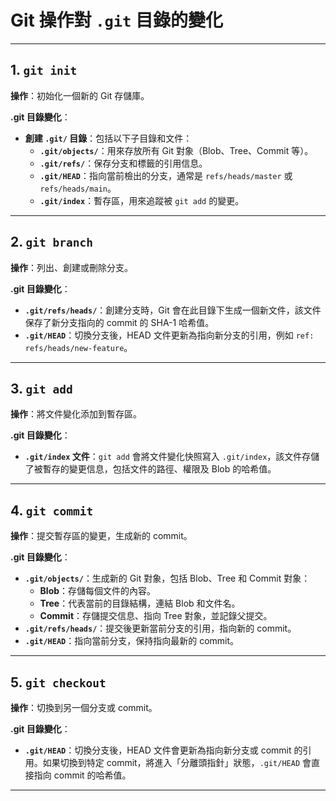 # Git 操作對 `.git` 目錄的變化

---

## 1. `git init`
**操作**：初始化一個新的 Git 存儲庫。

**.git 目錄變化**：
- **創建 `.git/` 目錄**：包括以下子目錄和文件：
  - **`.git/objects/`**：用來存放所有 Git 對象（Blob、Tree、Commit 等）。
  - **`.git/refs/`**：保存分支和標籤的引用信息。
  - **`.git/HEAD`**：指向當前檢出的分支，通常是 `refs/heads/master` 或 `refs/heads/main`。
  - **`.git/index`**：暫存區，用來追蹤被 `git add` 的變更。

---

## 2. `git branch`
**操作**：列出、創建或刪除分支。

**.git 目錄變化**：
- **`.git/refs/heads/`**：創建分支時，Git 會在此目錄下生成一個新文件，該文件保存了新分支指向的 commit 的 SHA-1 哈希值。
- **`.git/HEAD`**：切換分支後，HEAD 文件更新為指向新分支的引用，例如 `ref: refs/heads/new-feature`。

---

## 3. `git add`
**操作**：將文件變化添加到暫存區。

**.git 目錄變化**：
- **`.git/index` 文件**：`git add` 會將文件變化快照寫入 `.git/index`，該文件存儲了被暫存的變更信息，包括文件的路徑、權限及 Blob 的哈希值。

---

## 4. `git commit`
**操作**：提交暫存區的變更，生成新的 commit。

**.git 目錄變化**：
- **`.git/objects/`**：生成新的 Git 對象，包括 Blob、Tree 和 Commit 對象：
  - **Blob**：存儲每個文件的內容。
  - **Tree**：代表當前的目錄結構，連結 Blob 和文件名。
  - **Commit**：存儲提交信息、指向 Tree 對象，並記錄父提交。
- **`.git/refs/heads/`**：提交後更新當前分支的引用，指向新的 commit。
- **`.git/HEAD`**：指向當前分支，保持指向最新的 commit。

---

## 5. `git checkout`
**操作**：切換到另一個分支或 commit。

**.git 目錄變化**：
- **`.git/HEAD`**：切換分支後，HEAD 文件會更新為指向新分支或 commit 的引用。如果切換到特定 commit，將進入「分離頭指針」狀態，`.git/HEAD` 會直接指向 commit 的哈希值。

---


